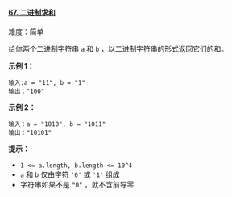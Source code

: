 ﻿#### [67\. 二进制求和](https://leetcode.cn/problems/add-binary/)

难度：简单

给你两个二进制字符串 `a` 和 `b` ，以二进制字符串的形式返回它们的和。

**示例 1：**

```
输入:a = "11", b = "1"
输出："100"
```

**示例 2：**

```
输入：a = "1010", b = "1011"
输出："10101"
```

**提示：**

-   `1 <= a.length, b.length <= 10^4`
-   `a` 和 `b` 仅由字符 `'0'` 或 `'1'` 组成
-   字符串如果不是 `"0"` ，就不含前导零
